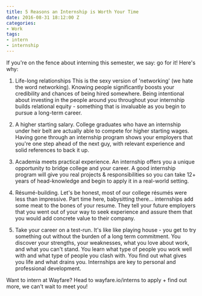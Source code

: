 ```yaml
---
title: 5 Reasons an Internship is Worth Your Time
date: 2016-08-31 18:12:00 Z
categories:
- Work
tags:
- intern
- internship
---
```


If you're on the fence about interning this semester, we say: go for it! Here's why:

1. Life-long relationships This is the sexy version of 'networking' (we hate the word networking). Knowing people significantly boosts your credibility and chances of being hired somewhere. Being intentional about investing in the people around you throughout your internship builds relational equity - something that is invaluable as you begin to pursue a long-term career.

2. A higher starting salary. College graduates who have an internship under heir belt are actually able to compete for higher starting wages. Having gone through an internship program shows your employers that you're one step ahead of the next guy, with relevant experience and solid references to back it up.

3. Academia meets practical experience. An internship offers you a unique opportunity to bridge college and your career. A good internship program will give you real projects & responsibilities so you can take 12+ years of head-knowledge and begin to apply it in a real-world setting.

4. Résumé-building. Let's be honest, most of our college résumés were less than impressive. Part time here, babysitting there... internships add some meat to the bones of your resume. They tell your future employers that you went out of your way to seek experience and assure them that you would add concrete value to their company.

5. Take your career on a test-run. It's like like playing house - you get to try something out without the burden of a long term commitment. You discover your strengths, your weaknesses, what you love about work, and what you can't stand. You learn what type of people you work well with and what type of people you clash with. You find out what gives you life and what drains you. Internships are key to personal and professional development.

Want to intern at Wayfare? Head to wayfare.io/interns to apply + find out more, we can't wait to meet you!